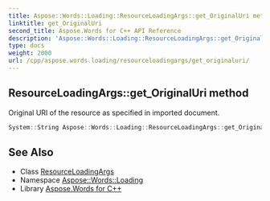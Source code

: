 ```yaml
---
title: Aspose::Words::Loading::ResourceLoadingArgs::get_OriginalUri method
linktitle: get_OriginalUri
second_title: Aspose.Words for C++ API Reference
description: 'Aspose::Words::Loading::ResourceLoadingArgs::get_OriginalUri method. Original URI of the resource as specified in imported document in C++.'
type: docs
weight: 2000
url: /cpp/aspose.words.loading/resourceloadingargs/get_originaluri/
---
```

## ResourceLoadingArgs::get_OriginalUri method


Original URI of the resource as specified in imported document.

```cpp
System::String Aspose::Words::Loading::ResourceLoadingArgs::get_OriginalUri() const
```

## See Also

* Class [ResourceLoadingArgs](../)
* Namespace [Aspose::Words::Loading](../../)
* Library [Aspose.Words for C++](../../../)
